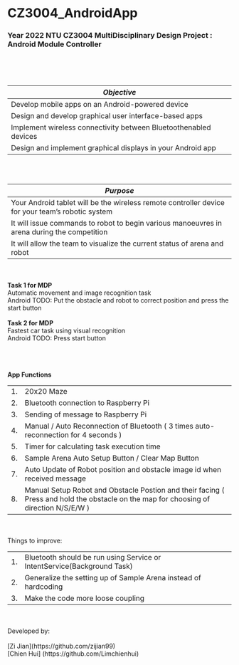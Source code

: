 # CZ3004_AndroidApp
### <b>Year 2022 NTU CZ3004 MultiDisciplinary Design Project : Android Module Controller</b>
<br>
<br>
<br>

| *Objective*                                                       | 
| ------------------------------------------------------------------|
| Develop mobile apps on an Android-powered device                  |
| Design and develop graphical user interface-based apps            |
| Implement wireless connectivity between Bluetoothenabled devices  |
| Design and implement graphical displays in your Android app       |

<br>
<br>

| *Purpose*                                                                                        | 
| -------------------------------------------------------------------------------------------------|
| Your Android tablet will be the wireless remote controller device for your team’s robotic system |
| It will issue commands to robot to begin various manoeuvres in arena during the competition      |
| It will allow the team to visualize the current status of arena and robot                        |

<br>
<br>
<b>Task 1 for MDP </b>
<br>
Automatic movement and image recognition task <br>
Android TODO: Put the obstacle and robot to correct position and press the start button<br><br>
<b>Task 2 for MDP </b>
<br>
Fastest car task using visual recognition<br>
Android TODO: Press start button<br><br>
<br>
<br>

<b>App Functions </b>
<br>

|   |                                                                                    |
|---|-------------------------------------------------------------------------------------|
| 1.| 20x20 Maze                                                                          |
| 2.| Bluetooth connection to Raspberry Pi                                                |
| 3.| Sending of message to Raspberry Pi                                                  |
| 4.| Manual / Auto Reconnection of Bluetooth ( 3 times auto-reconnection for 4 seconds ) |
| 5.| Timer for calculating task execution time                                           |
| 6.| Sample Arena Auto Setup Button / Clear Map Button                                   |
| 7.| Auto Update of Robot position and obstacle image id when received message           |  
| 8.| Manual Setup Robot and Obstacle Postion and their facing ( Press and hold the obstacle on the map for choosing of direction N/S/E/W ) |

<br>
<br>
Things to improve:

|   |                                                                                     |
|---|-------------------------------------------------------------------------------------|
| 1.| Bluetooth should be run using Service or IntentService(Background Task)             |
| 2.| Generalize the setting up of Sample Arena instead of hardcoding                     |
| 3.| Make the code more loose coupling                                                   |
<br>
<br>
Developed by:<br>
<br>
[Zi Jian](https://github.com/zijian99)<br>
[Chien Hui] (https://github.com/Limchienhui)<br>

<br>
<br>



